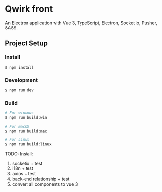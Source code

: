 # Qwirk front

An Electron application with Vue 3, TypeScript, Electron, Socket io, Pusher, SASS.

## Project Setup

### Install

```bash
$ npm install
```

### Development

```bash
$ npm run dev
```

### Build

```bash
# For windows
$ npm run build:win

# For macOS
$ npm run build:mac

# For Linux
$ npm run build:linux
```

TODO:
Install:
1. socketio + test
2. i18n + test
3. axios + test
4. back-end relationship + test
5. convert all components to vue 3
